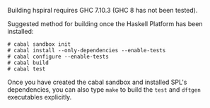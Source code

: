 Building hspiral requires GHC 7.10.3 (GHC 8 has not been tested).

Suggested method for building once the Haskell Platform has been installed:

```
# cabal sandbox init
# cabal install --only-dependencies --enable-tests
# cabal configure --enable-tests
# cabal build
# cabal test
```

Once you have created the cabal sandbox and installed SPL's dependencies, you
can also type `make` to build the `test` and `dftgen` executables explicitly.
